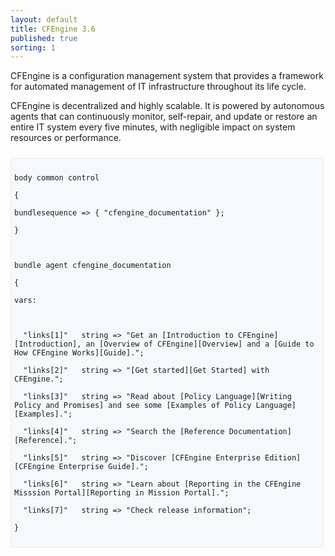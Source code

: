```yaml
---
layout: default
title: CFEngine 3.6
published: true
sorting: 1
---
```


CFEngine is a configuration management system that provides a framework for automated management of IT infrastructure throughout its life cycle.

CFEngine is decentralized and highly scalable. It is powered by autonomous agents that can continuously monitor, self-repair, and update or restore an entire IT system every five minutes, with negligible impact on system resources or performance.

<div class="highlight">
<p>
<code class="cf3" style="background: #f5f9fb; border: 1px solid #e8eff1; display: block; font-weight: normal; margin: 2em 0; overflow: auto; padding: 2% 2% 2% 1%; width: 96%;">
<span class="k">body common control<span class="k"> <br/>   
<span class="p">{</span><br/>    
<span class="kr">bundlesequence <span class="o">=&gt;</span> <span class="p">{</span> <span class="s">"cfengine_documentation"</span> }<span class="p">;</span><br/>    
<span class="p">}</span><br/>  
<br/>    
<span class="k">bundle agent<span class="k"> <span class="nf">cfengine_documentation</span><br/>     
<span class="p">{</span><br/>     
<span class="kr">vars: </span><br/>   
<br/>  
  <span class="s">"links[1]"</span>   <span class="kr">string</span> <span class="o">=&gt;</span> <span class="s">"Get an [Introduction to CFEngine][Introduction], an [Overview of CFEngine][Overview] and a [Guide to How CFEngine Works][Guide].";</span> <br/>  
  <span class="s">"links[2]"</span>   <span class="kr">string</span> <span class="o">=&gt;</span> <span class="s">"[Get started][Get Started] with CFEngine."; </span> <br/>  
  <span class="s">"links[3]"</span>   <span class="kr">string</span> <span class="o">=&gt;</span> <span class="s">"Read about [Policy Language][Writing Policy and Promises] and see some [Examples of Policy Language][Examples].";</span> <br/>   
  <span class="s">"links[4]"</span>   <span class="kr">string</span> <span class="o">=&gt;</span> <span class="s">"Search the [Reference Documentation][Reference].";</span> <br/>  
  <span class="s">"links[5]"</span>   <span class="kr">string</span> <span class="o">=&gt;</span> <span class="s">"Discover [CFEngine Enterprise Edition][CFEngine Enterprise Guide].";</span> <br/>  
  <span class="s">"links[6]"</span>   <span class="kr">string</span> <span class="o">=&gt;</span> <span class="s">"Learn about [Reporting in the CFEngine Misssion Portal][Reporting in Mission Portal]."; </span> <br/>  
  <span class="s">"links[7]"</span>   <span class="kr">string</span> <span class="o">=&gt;</span> <span class="s">"Check release information";</span><br/>   
<span class="p">}</span> <br/>    
</code>
</p>
</div>


















